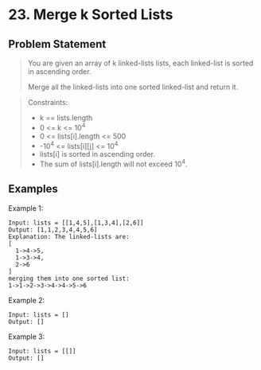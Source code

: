 # 23. Merge k Sorted Lists

## Problem Statement

> You are given an array of k linked-lists lists, each linked-list is sorted in ascending order.
>
> Merge all the linked-lists into one sorted linked-list and return it.

> Constraints:
>
> - k == lists.length
> - 0 <= k <= 10<sup>4</sup>
> - 0 <= lists[i].length <= 500
> - -10<sup>4</sup> <= lists[i][j] <= 10<sup>4</sup>
> - lists[i] is sorted in ascending order.
> - The sum of lists[i].length will not exceed 10<sup>4</sup>.

## Examples

Example 1:

```
Input: lists = [[1,4,5],[1,3,4],[2,6]]
Output: [1,1,2,3,4,4,5,6]
Explanation: The linked-lists are:
[
  1->4->5,
  1->3->4,
  2->6
]
merging them into one sorted list:
1->1->2->3->4->4->5->6
```

Example 2:

```
Input: lists = []
Output: []
```

Example 3:

```
Input: lists = [[]]
Output: []
```
